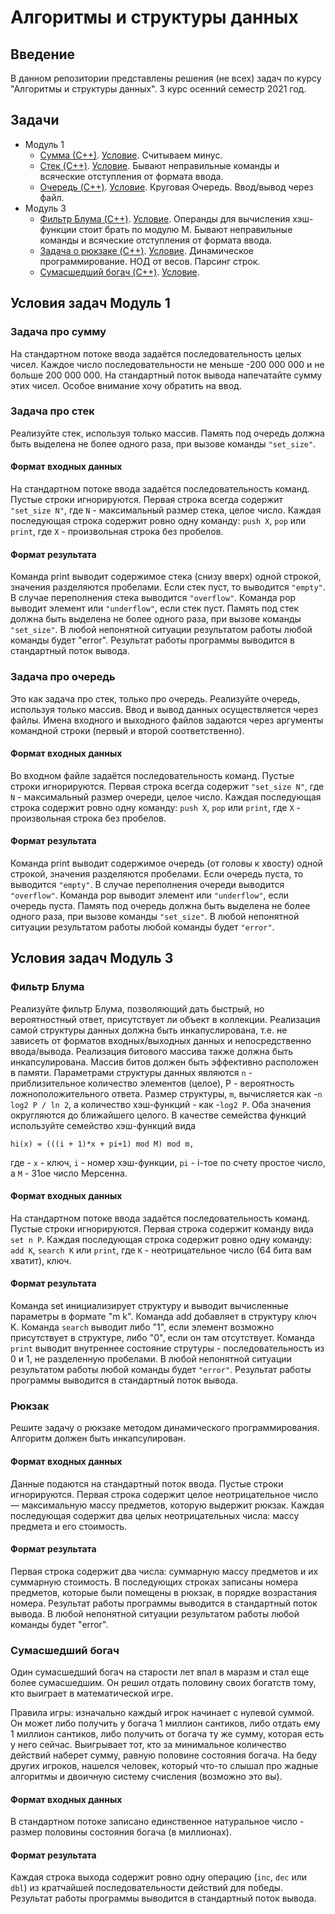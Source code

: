 # Алгоритмы и структуры данных
## Введение 
В данном репозитории представлены решения (не всех) задач по курсу "Алгоритмы и структуры данных".
3 курс осенний семестр 2021 год. 

## Задачи 
* Модуль 1
    * [Сумма (С++)](1module/sum/main.cpp). [Условие](#Задача-про-сумму).
        Считываем минус.
    * [Стек (C++)](1module/stack/main.cpp). [Условие](#Задача-про-стек).
        Бывают неправильные команды и всяческие отступления от формата ввода.
    * [Очередь (C++)](1module/gueue/main.cpp). [Условие](#Задача-про-очередь). 
        Круговая Очередь. Ввод/вывод через файл. 
* Модуль 3
    * [Фильтр Блума (C++)](3module/bloom_filter/main.cpp). [Условие](#Фильтр-Блума).
        Операнды для вычисления хэш-функции стоит брать по модулю M. Бывают неправильные команды и всяческие отступления от формата ввода.
    * [Задача о рюкзаке (C++)](3module/knapsack/main.cpp). [Условие](#Рюкзак).
        Динамическое программирование. НОД от весов. Парсинг строк. 
    * [Сумасшедший богач (C++)](3module/greedy/main.cpp). [Условие](#Сумасшедший-богач).
   
        

## Условия задач Модуль 1

### Задача про сумму 
На стандартном потоке ввода задаётся последовательность целых чисел.
Каждое число последовательности не меньше -200 000 000 и не больше 200 000 000.
На стандартный поток вывода напечатайте сумму этих чисел.
Особое внимание хочу обратить на ввод.
### Задача про стек
Реализуйте стек, используя только массив.
Память под очередь должна быть выделена не более одного раза, при вызове команды `"set_size"`.

#### Формат входных данных
На стандартном потоке ввода задаётся последовательность команд. Пустые строки игнорируются.
Первая строка всегда содержит `"set_size N"`, где `N` - максимальный размер стека, целое число.
Каждая последующая строка содержит ровно одну команду: `push X`, `pop` или `print`, где `X` - произвольная строка без пробелов.

#### Формат результата
Команда print выводит содержимое стека (снизу вверх) одной строкой, значения разделяются пробелами. Если стек пуст, то выводится `"empty"`.
В случае переполнения стека выводится `"overflow"`.
Команда pop выводит элемент или `"underflow"`, если стек пуст.
Память под стек должна быть выделена не более одного раза, при вызове команды `"set_size"`.
В любой непонятной ситуации результатом работы любой команды будет "error".
Результат работы программы выводится в стандартный поток вывода.

### Задача про очередь
Это как задача про стек, только про очередь.
Реализуйте очередь, используя только массив.
Ввод и вывод данных осуществляется через файлы. Имена входного и выходного файлов задаются через аргументы командной строки (первый и второй соответственно).

#### Формат входных данных
Во входном файле задаётся последовательность команд. Пустые строки игнорируются.
Первая строка всегда содержит `"set_size N"`, где `N` - максимальный размер очереди, целое число.
Каждая последующая строка содержит ровно одну команду: `push X`, `pop` или `print`, где `X` - произвольная строка без пробелов.

#### Формат результата
Команда print выводит содержимое очередь (от головы к хвосту) одной строкой, значения разделяются пробелами. Если очередь пуста, то выводится `"empty"`.
В случае переполнения очереди выводится `"overflow"`.
Команда pop выводит элемент или `"underflow"`, если очередь пуста.
Память под очередь должна быть выделена не более одного раза, при вызове команды `"set_size"`.
В любой непонятной ситуации результатом работы любой команды будет `"error"`.

## Условия задач Модуль 3

### Фильтр Блума
Реализуйте фильтр Блума, позволяющий дать быстрый, но вероятностный ответ, присутствует ли объект в коллекции.
Реализация самой структуры данных должна быть инкапуслирована, т.е. не зависеть от форматов входных/выходных данных и непосредственно ввода/вывода.
Реализация битового массива также должна быть инкапсулирована. Массив битов должен быть эффективно расположен в памяти.
Параметрами структуры данных являются `n` - приблизительное количество элементов (целое), P - вероятность ложноположительного ответа.
Размер структуры, `m`, вычисляется как -`n log2 P / ln 2`, а количество хэш-функций - как -`log2 P`. Оба значения округляются до ближайшего целого.
В качестве семейства функций используйте семейство хэш-функций вида
```
hi(x) = (((i + 1)*x + pi+1) mod M) mod m,
```
где - `x` - ключ, `i` - номер хэш-функции, `pi` - i-тое по счету простое число, а `M` - 31ое число Мерсенна.

#### Формат входных данных
На стандартном потоке ввода задаётся последовательность команд. Пустые строки игнорируются.
Первая строка содержит команду вида `set n P`.
Каждая последующая строка содержит ровно одну команду: `add K`, `search K` или `print`, где `K` - неотрицательное число (64 бита вам хватит), ключ.

#### Формат результата
Команда set инициализирует структуру и выводит вычисленные параметры в формате "m k".
Команда add добавляет в структуру ключ K.
Команда `search` выводит либо "1", если элемент возможно присутствует в структуре, либо "0", если он там отсутствует.
Команда `print` выводит внутреннее состояние струтуры - последовательность из 0 и 1, не разделенную пробелами.
В любой непонятной ситуации результатом работы любой команды будет `"error"`.
Результат работы программы выводится в стандартный поток вывода.

### Рюкзак
Решите задачу о рюкзаке методом динамического программирования. Алгоритм должен быть инкапсулирован.

#### Формат входных данных
Данные подаются на стандартный поток ввода. Пустые строки игнорируются.
Первая строка содержит целое неотрицательное число — максимальную массу предметов, которую выдержит рюкзак.
Каждая последующая содержит два целых неотрицательных числа: массу предмета и его стоимость.

#### Формат результата
Первая строка содержит два числа: суммарную массу предметов и их суммарную стоимость.
В последующих строках записаны номера предметов, которые были помещены в рюкзак, в порядке возрастания номера.
Результат работы программы выводится в стандартный поток вывода.
В любой непонятной ситуации результатом работы любой команды будет "error".

### Сумасшедший богач
Один сумасшедший богач на старости лет впал в маразм и стал еще более сумасшедшим. Он решил отдать половину своих богатств тому, кто выиграет в математической игре.

Правила игры: изначально каждый игрок начинает с нулевой суммой. Он может либо получить у богача 1 миллион сантиков, либо отдать ему 1 миллион сантиков, либо получить от богача ту же сумму, которая есть у него сейчас.
Выигрывает тот, кто за минимальное количество действий наберет сумму, равную половине состояния богача.
На беду других игроков, нашелся человек, который что-то слышал про жадные алгоритмы и двоичную систему счисления (возможно это вы).

#### Формат входных данных
В стандартном потоке записано единственное натуральное число - размер половины состояния богача (в миллионах).

#### Формат результата
Каждая строка выхода содержит ровно одну операцию (`inc`, `dec` или `dbl`) из кратчайшей последовательности действий для победы.
Результат работы программы выводится в стандартный поток вывода.




